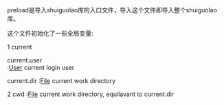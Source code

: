 preload是导入shuiguolao库的入口文件，导入这个文件即导入整个shuiguolao库。

这个文件初始化了一些全局变量:

1 current

current.user   
:[User](./User-guid.md)
current login user

current.dir
:[File](./File-guid.md)
current work directory

2 cwd
:[File](./File-guide.md)
current work directory, equilavant to current.dir

